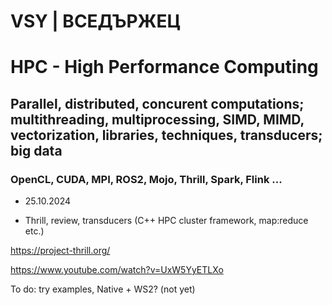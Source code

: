 # VSY | ВСЕДЪРЖЕЦ
# HPC - High Performance Computing
## Parallel, distributed, concurent computations; multithreading, multiprocessing, SIMD, MIMD, vectorization, libraries, techniques, transducers; big data
### OpenCL, CUDA, MPI, ROS2, Mojo, Thrill, Spark, Flink ...

* 25.10.2024

* Thrill, review, transducers (C++ HPC cluster framework, map:reduce etc.)  

https://project-thrill.org/

https://www.youtube.com/watch?v=UxW5YyETLXo

To do: try examples, Native + WS2? (not yet)

